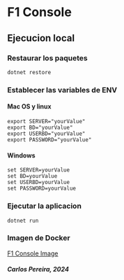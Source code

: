 # F1 Console

## Ejecucion local

### Restaurar los paquetes
```
dotnet restore
```

### Establecer las variables de ENV

#### Mac OS y linux
```
export SERVER="yourValue"
export BD="yourValue"
export USERBD="yourValue"
export PASSWORD="yourValue"
```

#### Windows
```
set SERVER=yourValue
set BD=yourValue
set USERBD=yourValue
set PASSWORD=yourValue
```

### Ejecutar la aplicacion
```
dotnet run
```

### Imagen de Docker
[F1 Console Image](https://hub.docker.com/repository/docker/pereira00/f1console/general)

##### Carlos Pereira, 2024